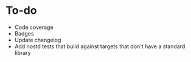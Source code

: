 # To-do

- Code coverage
- Badges
- Update changelog
- Add nostd tests that build against targets that don't have a standard library
